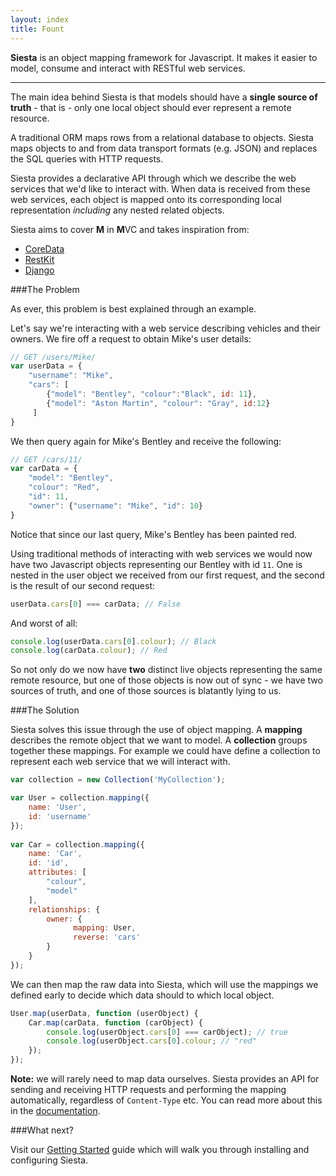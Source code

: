 ```yaml
---
layout: index
title: Fount
---
```


<div>
  <p class="lead">
    <strong>Siesta</strong> is an object mapping framework for Javascript. It makes it easier to model, consume and interact with RESTful web services.
</p>
<hr/>

The main idea behind Siesta is that models should have a **single source of truth** - that is - only one local object should ever represent a remote resource.

A traditional ORM maps rows from a relational database to objects. Siesta maps objects to and from data transport formats (e.g. JSON) and replaces the SQL queries with HTTP requests.

Siesta provides a declarative API through which we describe the web services that we'd like to interact with. When data is received from these web services, each object is mapped onto its corresponding local representation *including* any nested related objects. 

Siesta aims to cover **M** in **M**VC and takes inspiration from:

* [CoreData](https://developer.apple.com/library/mac/documentation/Cocoa/Conceptual/CoreData/cdProgrammingGuide.html)
* [RestKit](http://restkit.org/)
* [Django](https://www.djangoproject.com/)

###The Problem

As ever, this problem is best explained through an example.

Let's say we're interacting with a web service describing vehicles and their owners. We fire off a request to obtain Mike's user details:

```javascript
// GET /users/Mike/
var userData = {
    "username": "Mike",
    "cars": [
        {"model": "Bentley", "colour":"Black", id: 11},
        {"model": "Aston Martin", "colour": "Gray", id:12}
     ]
}
```

We then query again for Mike's Bentley and receive the following:

```javascript
// GET /cars/11/
var carData = {
    "model": "Bentley", 
    "colour": "Red", 
    "id": 11,
    "owner": {"username": "Mike", "id": 10}
}
```

Notice that since our last query, Mike's Bentley has been painted red.

Using traditional methods of interacting with web services we would now have two Javascript objects representing our Bentley with id `11`. One is nested in the user object we received from our first request, and the second is the result of our second request:

```javascript
userData.cars[0] === carData; // False
```

And worst of all:

```javascript
console.log(userData.cars[0].colour); // Black
console.log(carData.colour); // Red
```

So not only do we now have **two** distinct live objects representing the same remote resource, but one of those objects is now out of sync - we have two sources of truth, and one of those sources is blatantly lying to us.

###The Solution

Siesta solves this issue through the use of object mapping. A **mapping** describes the remote object that we want to model. A **collection** groups together these mappings. For example we could have define a collection to represent each web service that we will interact with.

```javascript
var collection = new Collection('MyCollection');

var User = collection.mapping({
    name: 'User',
    id: 'username'
});
                                   
var Car = collection.mapping({
    name: 'Car',
    id: 'id',
    attributes: [
        "colour",
        "model"
    ],
    relationships: {
        owner: {
              mapping: User,
              reverse: 'cars'
        }
    }
});
```

We can then map the raw data into Siesta, which will use the mappings we defined early to decide which data should to which local object. 

```javascript
User.map(userData, function (userObject) {
    Car.map(carData, function (carObject) {
        console.log(userObject.cars[0] === carObject); // true
        console.log(userObject.cars[0].colour; // "red"
    });
});
```

**Note:** we will rarely need to map data ourselves. Siesta provides an API for sending and receiving HTTP requests and performing the mapping automatically, regardless of `Content-Type` etc. You can read more about this in the <a href="{{site.baseurl}}/remote_queries.html">documentation</a>.

###What next?

Visit our <a href="{{site.baseurl}}/docs.html">Getting Started</a> guide which will walk you through installing and configuring Siesta.</br>
